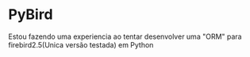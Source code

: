 # PyBird
Estou fazendo uma experiencia ao tentar desenvolver uma "ORM" para firebird2.5(Unica versão testada) em Python 
